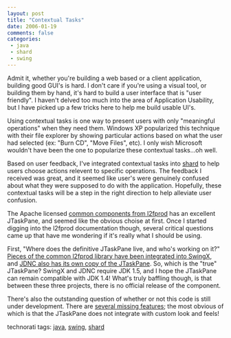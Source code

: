 ```yaml
---
layout: post
title: "Contextual Tasks"
date: 2006-01-19
comments: false
categories:
 - java
 - shard
 - swing
---
```


Admit it, whether you're building a web based or a client application, building good GUI's is hard. I don't care if you're using a visual tool, or building them by hand, it's hard to build a user interface that is "user friendly". I haven't delved too much into the area of Application Usability, but I have picked up a few tricks here to help me build usable UI's.

   
   
Using contextual tasks is one way to present users with only "meaningful operations" when they need them. Windows XP popularized this technique with their file explorer by showing particular actions based on what the user had selected (ex: "Burn CD", "Move Files", etc). I only wish Microsoft wouldn't have been the one to popularize these contextual tasks...oh well.

   
   
Based on user feedback, I've integrated contextual tasks into [shard](http://shard.codecrate.com) to help users choose actions relevent to specific operations. The feedback I received was great, and it seemed like user's were genuinely confused about what they were supposed to do with the application. Hopefully, these contextual tasks will be a step in the right direction to help alleviate user confusion.

   
   
The Apache licensed [common components from l2fprod](http://common.l2fprod.com/index.php) has an excellent JTaskPane, and seemed like the obvious choise at first. Once I started digging into the l2fprod documentation though, several critical questions came up that have me wondering if it's really what I should be using.

   
   
First, "Where does the definitive JTaskPane live, and who's working on it?" [Pieces of the common l2fprod library have been integrated into SwingX](http://www.jroller.com/page/l2fprod/?anchor=r_i_p_jtaskpanegroup_hello), and [JDNC also has its own copy of the JTaskPane](https://jdnc-incubator.dev.java.net/documentation/l2fprod/). So, which is the "true" JTaskPane? SwingX and JDNC require JDK 1.5, and I hope the JTaskPane can remain compatible with JDK 1.4! What's truly baffling though, is that between these three projects, there is no official release of the component.

   
   
There's also the outstanding question of whether or not this code is still under development. There are [several missing features](https://jdnc-incubator.dev.java.net/documentation/l2fprod/JTaskPaneGroup-plans.html); the most obvious of which is that the JTaskPane does not integrate with custom look and feels!

   
   
technorati tags: [java](http://technorati.com/tag/java), [swing](http://technorati.com/tag/swing), [shard](http://technorati.com/tag/shard)

